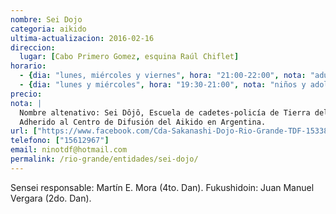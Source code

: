 ```yaml
---
nombre: Sei Dojo
categoria: aikido
ultima-actualizacion: 2016-02-16
direccion: 
  lugar: [Cabo Primero Gomez, esquina Raúl Chiflet]
horario: 
  - {dia: "lunes, miércoles y viernes", hora: "21:00-22:00", nota: "adultos" }
  - {dia: "lunes y miércoles", hora: "19:30-21:00", nota: "niños y adolescentes" }
precio: 
nota: | 
  Nombre altenativo: Sei Dôjô, Escuela de cadetes-policía de Tierra del Fuego
  Adherido al Centro de Difusión del Aikido en Argentina.
url: ["https://www.facebook.com/Cda-Sakanashi-Dojo-Rio-Grande-TDF-1533868230184894/"]
telefono: ["15612967"]
email: ninotdf@hotmail.com
permalink: /rio-grande/entidades/sei-dojo/
---
```


Sensei responsable: Martín E. Mora (4to. Dan). Fukushidoin: Juan Manuel Vergara (2do. Dan).